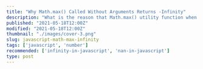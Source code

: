 ```yaml
---
title: "Why Math.max() Called Without Arguments Returns -Infinity"
description: "What is the reason that Math.max() utility function when being called without arguments returns -Infinity."
published: "2021-05-18T12:00Z"
modified: "2021-05-18T12:00Z"
thumbnail: "./images/cover-3.png"
slug: javascript-math-max-infinity
tags: ['javascript', 'number']
recommended: ['infinity-in-javascript', 'nan-in-javascript']
type: post
---
```


